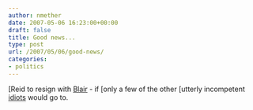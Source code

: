 ```yaml
---
author: nmether
date: 2007-05-06 16:23:00+00:00
draft: false
title: Good news...
type: post
url: /2007/05/06/good-news/
categories:
- politics
---
```


[Reid to resign with
[Blair](http://politics.guardian.co.uk/news/story/0,,2073828,00.html) - if
[only a few of the other [utterly incompetent
[idiots](http://en.wikipedia.org/wiki/Patricia_Hewitt) would go to.
